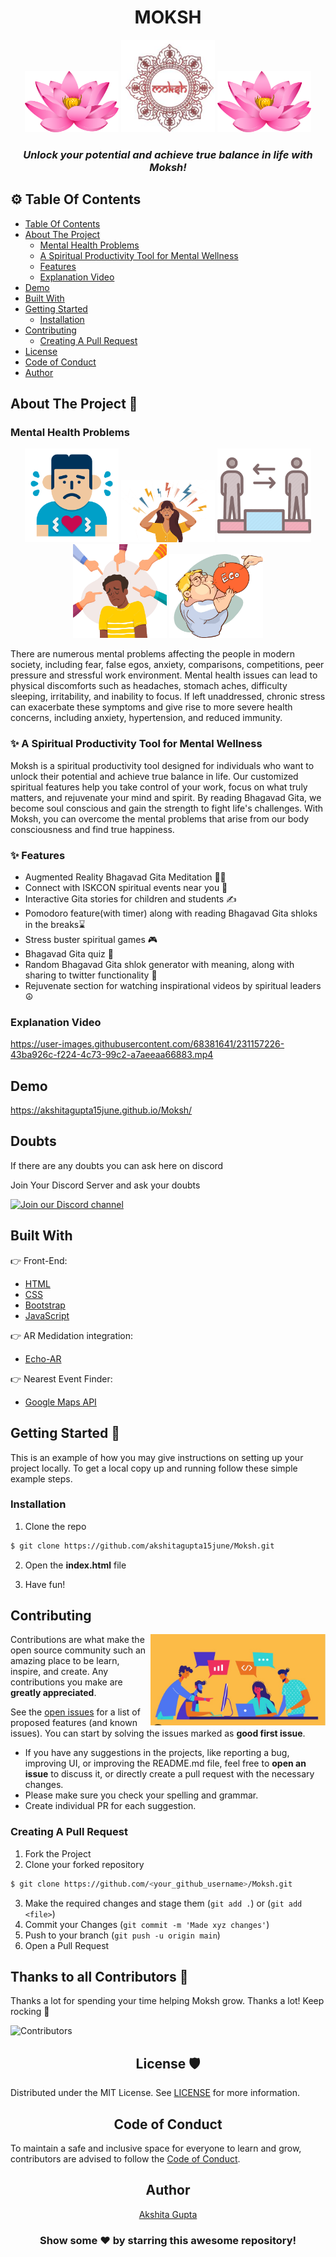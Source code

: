 <div align="center">
 <h1>MOKSH</h1>
<p align="center">
 <img src="https://github.com/akshitagupta15june/Moksh/blob/main/Images/rejuvenate.png" width="150"/>
 <img src="https://github.com/akshitagupta15june/Moksh/blob/main/Images/moksh.jpeg" width="150"/> 
  <img src="https://github.com/akshitagupta15june/Moksh/blob/main/Images/rejuvenate.png" width="150"/>
</p> 

 ### _Unlock your potential and achieve true balance in life with Moksh!_
</div>


## ⚙️ Table Of Contents 

- [Table Of Contents](#table-of-contents)
- [About The Project](#about-the-project)
  - [Mental Health Problems](#mental-health-problems)
  - [A Spiritual Productivity Tool for Mental Wellness](#a-spiritual-productivity-tool-for-mental-wellness)
  - [Features](#features)
  - [Explanation Video](#explanation-video)
- [Demo](#demo)
- [Built With](#built-with)
- [Getting Started](#getting-started)
  - [Installation](#installation)
- [Contributing](#contributing)
  - [Creating A Pull Request](#creating-a-pull-request)
- [License](#license)
- [Code of Conduct](#code-of-conduct)
- [Author](#author)

## About The Project 💫

### Mental Health Problems
<p align="center">
 <img src="https://github.com/akshitagupta15june/Moksh/blob/main/Images/anxiety.png" width="150"/>
 <img src="https://github.com/akshitagupta15june/Moksh/blob/main/Images/ANGRY.png" width="150"/> 
  <img src="https://github.com/akshitagupta15june/Moksh/blob/main/Images/compare.png" width="150"/>
  <img src="https://github.com/akshitagupta15june/Moksh/blob/main/Images/fear.png" width="150"/>
  <img src="https://github.com/akshitagupta15june/Moksh/blob/main/Images/ego.png" width="150"/>
</p> 

There are numerous mental problems affecting the people in modern society, including fear, false egos, anxiety, comparisons, competitions, peer pressure and stressful work environment. Mental health issues can lead to physical discomforts such as headaches, stomach aches, difficulty sleeping, irritability, and inability to focus. If left unaddressed, chronic stress can exacerbate these symptoms and give rise to more severe health concerns, including anxiety, hypertension, and reduced immunity.


### ✨ A Spiritual Productivity Tool for Mental Wellness
Moksh is a spiritual productivity tool designed for individuals who want to unlock their potential and achieve true balance in life. Our customized spiritual features help you take control of your work, focus on what truly matters, and rejuvenate your mind and spirit. By reading Bhagavad Gita, we become soul conscious and gain the strength to fight life's challenges. With Moksh, you can overcome the mental problems that arise from our body consciousness and find true happiness.

### ✨ Features
* Augmented Reality Bhagavad Gita Meditation 🧘‍♂️
* Connect with ISKCON spiritual events near you 🔗
* Interactive Gita stories for children and students ✍️
* Pomodoro feature(with timer) along with reading Bhagavad Gita shloks in the breaks⌛
* Stress buster spiritual games 🎮
* Bhagavad Gita quiz 🤔
* Random Bhagavad Gita shlok generator with meaning, along with sharing to twitter functionality 🌟
* Rejuvenate section for watching inspirational videos by spiritual leaders ☮️


### Explanation Video

https://user-images.githubusercontent.com/68381641/231157226-43ba926c-f224-4c73-99c2-a7aeeaa66883.mp4

## Demo
https://akshitagupta15june.github.io/Moksh/

##  Doubts

If there are any doubts you can ask here on discord

Join Your Discord Server and ask your doubts

[![Join our Discord channel](https://img.shields.io/badge/Join%20our-Discord-%237289DA)](https://discord.gg/Jmc97prqjb)


## Built With

👉 Front-End:
* [HTML](https://html.com)
* [CSS](https://www.css3.com)
* [Bootstrap](https://getbootstrap.com)
* [JavaScript](https://www.javascript.com/)

👉 AR Medidation integration:
* [Echo-AR](https://www.echo3d.com)

👉 Nearest Event Finder:
* [Google Maps API](https://developers.google.com/maps)

## Getting Started 💨

This is an example of how you may give instructions on setting up your project locally.
To get a local copy up and running follow these simple example steps.

### Installation

1. Clone the repo

```sh
$ git clone https://github.com/akshitagupta15june/Moksh.git
```

2. Open the **index.html** file

3. Have fun!

## Contributing
<div>
<img src="https://github.com/ShanmukhiKairuppala/Moksh/blob/new_branch/Images/contributing.jpg " width="280"align="right"/>

</div>

Contributions are what make the open source community such an amazing place to be learn, inspire, and create. Any contributions you make are **greatly appreciated**.

See the [open issues](https://github.com/akshitagupta15june/Moksh/issues) for a list of proposed features (and known issues). You can start by solving the issues marked as **good first issue**.

* If you have any suggestions in the projects, like reporting a bug, improving UI, or improving the README.md file, feel free to **open an issue** to discuss it, or directly create a pull request with the necessary changes.
* Please make sure you check your spelling and grammar.
* Create individual PR for each suggestion.


### Creating A Pull Request

1. Fork the Project
2. Clone your forked repository
```sh
$ git clone https://github.com/<your_github_username>/Moksh.git
```
3. Make the required changes and stage them (`git add .`) or (`git add <file>`)
4. Commit your Changes (`git commit -m 'Made xyz changes'`)
4. Push to your branch (`git push -u origin main`)
5. Open a Pull Request

## Thanks to all Contributors 💪 

Thanks a lot for spending your time helping Moksh grow. Thanks a lot! Keep rocking 🍻

![Contributors](https://contrib.rocks/image?repo=akshitagupta15june/Moksh)
<h2 align="center"> License 🛡️ </h2>

Distributed under the MIT License. See [LICENSE](https://github.com/akshitagupta15june/Moksh/blob/main/LICENSE) for more information.

<h2 align="center">Code of Conduct</h2>

To maintain a safe and inclusive space for everyone to learn and grow, contributors are advised to follow the [Code of Conduct](./CODE_OF_CONDUCT.md). 
<!--
## Code of Conduct

Please ensure you follow the [Code of Conduct](https://github.com/akshitagupta15june/Moksh/blob/main/CODE_OF_CONDUCT.md)  -->

<div align="center">

## Author

[Akshita Gupta](https://github.com/akshitagupta15june) 


### Show some ❤️ by starring this awesome repository!

</div>
